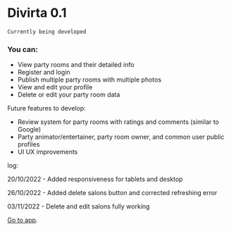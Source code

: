 # Divirta 0.1

`Currently being developed`

### You can:
- View party rooms and their detailed info
- Register and login
- Publish multiple party rooms with multiple photos
- View and edit your profile
- Delete or edit your party room data

Future features to develop:
- Review system for party rooms with ratings and comments (similar to Google)
- Party animator/entertainer, party room owner, and common user public profiles
- UI UX improvements

log:

20/10/2022 - Added responsiveness for tablets and desktop

26/10/2022 - Added delete salons button and corrected refreshing error

03/11/2022 - Delete and edit salons fully working

[Go to app](https://divirta-project.vercel.app/).
